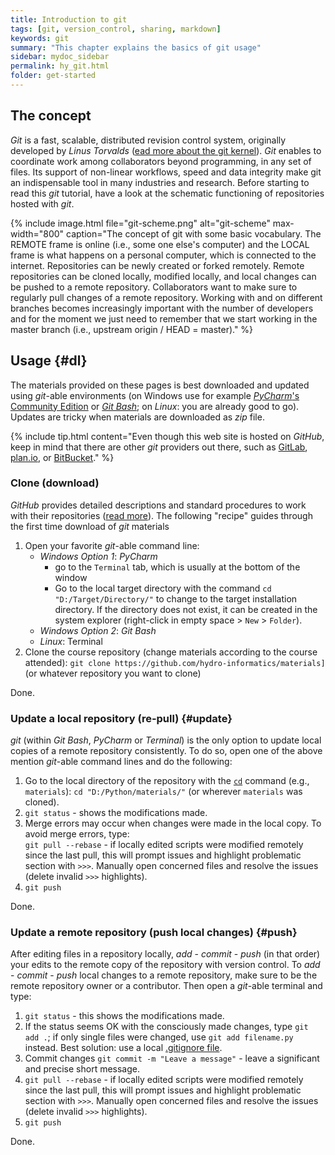 ```yaml
---
title: Introduction to git
tags: [git, version_control, sharing, markdown]
keywords: git
summary: "This chapter explains the basics of git usage"
sidebar: mydoc_sidebar
permalink: hy_git.html
folder: get-started
---
```

## The concept
*Git* is a fast, scalable, distributed revision control system, originally developed by *Linus Torvalds*  ([ead more about the git kernel](https://git.kernel.org/)). *Git* enables to coordinate work among collaborators beyond programming, in any set of files. Its support of non-linear workflows, speed and data integrity make git an indispensable tool in many industries and research. Before starting to read this *git* tutorial, have a look at the schematic functioning of repositories hosted with *git*.

{% include image.html file="git-scheme.png" alt="git-scheme" max-width="800" caption="The concept of git with some basic vocabulary. The REMOTE frame is online (i.e., some one else's computer) and the LOCAL frame is what happens on a personal computer, which is connected to the internet. Repositories can be newly created or forked remotely. Remote repositories can be cloned locally, modified locally, and local changes can be pushed to a remote repository. Collaborators want to make sure to regularly pull changes of a remote repository. Working with and on different branches becomes increasingly important with the number of developers and for the moment we just need to remember that we start working in the master branch (i.e., upstream origin / HEAD = master)." %}  

## Usage {#dl}
The materials provided on these pages is best downloaded and updated using *git*-able environments (on Windows use for example [*PyCharm*'s Community Edition](https://www.jetbrains.com/pycharm/) or [*Git Bash*](https://git-scm.com/downloads); on *Linux*: you are already good to go). Updates are tricky when materials are downloaded as *zip* file.

{% include tip.html content="Even though this web site is hosted on *GitHub*, keep in mind that there are other *git* providers out there, such as [GitLab](https://gitlab.com/pages), [plan.io](https://plan.io/knowledge-management/), or [BitBucket](https://bitbucket.org/)." %}

### Clone (download)
*GitHub* provides detailed descriptions and standard procedures to work with their repositories ([read more](https://help.github.com/en/articles/cloning-a-repository)). The following "recipe" guides through the first time download of *git* materials

1. Open your favorite *git*-able command line:
    * *Windows Option 1*: *PyCharm*
        + go to the `Terminal` tab, which is usually at the bottom of the window
        + Go to the local target directory with the command `cd "D:/Target/Directory/"` to change to the target installation directory. If the directory does not exist, it can be created in the system explorer (right-click in empty space > `New` > `Folder`).
    * *Windows Option 2*: *Git Bash*
    * *Linux*: Terminal
1. Clone the course repository (change materials according to the course attended): `git clone https://github.com/hydro-informatics/materials]` (or whatever repository you want to clone)

Done.

### Update a local repository (re-pull) {#update}

*git* (within *Git Bash*, *PyCharm* or *Terminal*) is the only option to update local copies of a remote repository consistently. To do so, open one of the above mention *git*-able command lines and do the following:

1. Go to the local directory of the repository with the [`cd`](https://en.wikipedia.org/wiki/Cd_(command)) command (e.g., `materials`): `cd "D:/Python/materials/"` (or wherever `materials` was cloned).
1. `git status` - shows the modifications made.
1.  Merge errors may occur when changes were made in the local copy. To avoid merge errors, type: </br> `git pull --rebase` - if locally edited scripts were modified remotely since the last pull, this will prompt issues and highlight problematic section with `>>>`. Manually open concerned files and resolve the issues (delete invalid `>>>` highlights).
1. `git push`

Done.


### Update a remote repository (push local changes) {#push}

After editing files in a repository locally, *add* - *commit* - *push* (in that order) your edits to the remote copy of the repository with version control. To *add* - *commit* - *push* local changes to a remote repository, make sure to be the remote repository owner or a contributor. Then open a *git*-able terminal and type:
1. `git status` - this shows the modifications made.
1. If the status seems OK with the consciously made changes, type `git add .`; if only single files were changed, use `git add filename.py` instead. Best solution: use a local [.gitignore file](https://help.github.com/en/github/using-git/ignoring-files).
1. Commit changes `git commit -m "Leave a message"` - leave a significant and precise short message.
1. `git pull --rebase` - if locally edited scripts were modified remotely since the last pull, this will prompt issues and highlight problematic section with `>>>`. Manually open concerned files and resolve the issues (delete invalid `>>>` highlights).
1. `git push`

Done.


